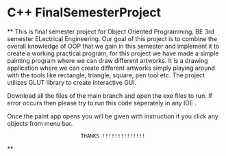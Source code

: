 # C++ FinalSemesterProject
**
This is final semester project for Object Oriented Programming, BE 3rd semester ELectrical Engineering. Our goal of this project is to combine the overall knowledge of OOP that we gain in this semester and implement it to create a working practical program, for this project we have made a simple painting program where we can draw different artworks. It is a drawing application where we can create different artworks simply playing around with the tools like rectangle, triangle, square, pen tool etc. The project utilizes GLUT library to create interactive GUI.


Download all the files of the main branch and open the exe files to run.
If error occurs then please try to run this code seperately in any IDE .

Once the paint app opens you will be given with instruction if you click any objects from menu bar.


                            THANKS !!!!!!!!!!!!!!

**
